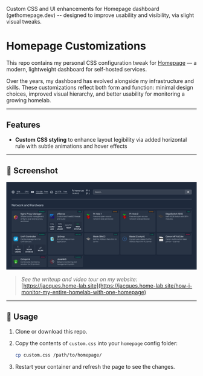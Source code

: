 Custom CSS and UI enhancements for Homepage dashboard (gethomepage.dev) -- designed to improve usability and visibility, via slight visual tweaks.

# Homepage Customizations

This repo contains my personal CSS configuration tweak for [Homepage](https://gethomepage.dev) — a modern, lightweight dashboard for self-hosted services.

Over the years, my dashboard has evolved alongside my infrastructure and skills. These customizations reflect both form and function: minimal design choices, improved visual hierarchy, and better usability for monitoring a growing homelab.

---

## Features

- **Custom CSS styling** to enhance layout legibility via added horizontal rule with subtle animations and hover effects

---

## 📸 Screenshot

![Homepage Screenshot](homepage_screenshot.png)

> *See the writeup and video tour on my website:*  
> [https://jacques.home-lab.site](https://jacques.home-lab.site/how-i-monitor-my-entire-homelab-with-one-homepage)

---

## 🧰 Usage

1. Clone or download this repo.
2. Copy the contents of `custom.css` into your `homepage` config folder:

   ```bash
   cp custom.css /path/to/homepage/

3. Restart your container and refresh the page to see the changes.
